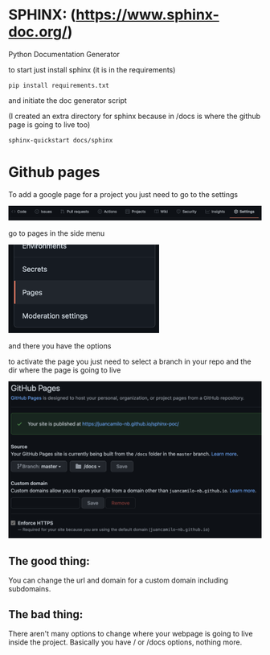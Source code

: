 # SPHINX: (https://www.sphinx-doc.org/)

Python Documentation Generator

to start just install sphinx (it is in the requirements)


```
pip install requirements.txt
```

and initiate the doc generator script


(I created an extra directory for sphinx because in /docs is where the github page is going to live too)


```
sphinx-quickstart docs/sphinx
```



# Github pages

To add a google page for a project you just need to go to the settings



![](https://github.com/juancamilo-nb/sphinx-poc/blob/master/images/01.png)



go to pages in the side menu


![](https://github.com/juancamilo-nb/sphinx-poc/blob/master/images/02.png)



and there you have the options

to activate the page you just need to select a branch in your repo and the dir where the page is going to live


![](https://github.com/juancamilo-nb/sphinx-poc/blob/master/images/03.png)


## The good thing:
You can change the url and domain for a custom domain including subdomains.

## The bad thing:
There aren't many options to change where your webpage is going to live inside the project.
Basically you have / or /docs options, nothing more.
